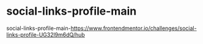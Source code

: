 # social-links-profile-main
social-links-profile-main-https://www.frontendmentor.io/challenges/social-links-profile-UG32l9m6dQ/hub
